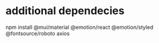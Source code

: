 # additional dependecies

npm install @mui/material @emotion/react @emotion/styled @fontsource/roboto axios
